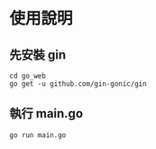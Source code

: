 # 使用說明

## 先安裝 gin
```
cd go_web
go get -u github.com/gin-gonic/gin
```
## 執行 main.go
```
go run main.go
```
